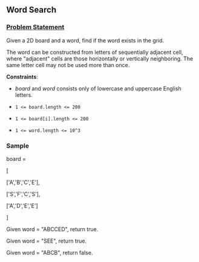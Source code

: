 
## Word Search

### [Problem Statement](https://leetcode.com/problems/word-search/)

Given a 2D board and a word, find if the word exists in the grid.

The word can be constructed from letters of sequentially adjacent cell, where "adjacent" cells are those horizontally or vertically neighboring. The same letter cell may not be used more than once.


**Constraints**:

- _board_ and _word_ consists only of lowercase and uppercase English letters.

- `1 <= board.length <= 200`

- `1 <= board[i].length <= 200`

- `1 <= word.length <= 10^3`


### Sample

board =

[

  ['A','B','C','E'],

  ['S','F','C','S'],

  ['A','D','E','E']

]


Given word = "ABCCED", return true.

Given word = "SEE", return true.

Given word = "ABCB", return false.
